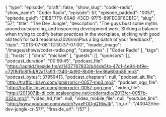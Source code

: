 {
  "type": "episode",
  "draft": false,
  "show_slug": "coder-radio",
  "show_name": "Coder Radio",
  "episode": 57,
  "episode_padded": "0057",
  "episode_guid": "E1EBF7F9-60A6-43CD-97F5-89FEC6F6CB1D",
  "slug": "57",
  "title": "The Dev Jungle",
  "description": "The guys bust some myths around outsourcing, and insourcing development work. Striking a balance when trying to codify better practices in the workplace, sticking with good old tech for bad reasons\u2026\n\nPlus a big batch of your feedback!",
  "date": "2013-07-08T12:30:37-07:00",
  "header_image": "/images/shows/coder-radio.png",
  "categories": [
    "Coder Radio"
  ],
  "tags": [],
  "hosts": [
    "chris",
    "michael"
  ],
  "guests": [],
  "sponsors": [],
  "podcast_duration": "00:59:45",
  "podcast_file": "https://aphid.fireside.fm/d/1437767933/b44de5fa-47c1-4e94-bf9e-c72f8d1c8f5d/82af7a93-f340-4d90-8b06-1ee36a60db85.mp3",
  "podcast_bytes": 37959413,
  "podcast_chapters": null,
  "podcast_alt_file": "http://traffic.libsyn.com/jbmirror/cr-0057-mp3.mp3",
  "podcast_ogg_file": "http://traffic.libsyn.com/jbmirror/cr-0057-ogg.ogg",
  "video_file": "http://201307.jb-dl.cdn.scaleengine.net/coderradio/2013/cr-0057b-432p.mp4",
  "video_hd_file": null,
  "video_mobile_file": null,
  "youtube_link": "http://www.youtube.com/watch?v=eFODgQ16wJk",
  "jb_url": "/40042/the-dev-jungle-cr-57/",
  "fireside_url": "/57"
}

